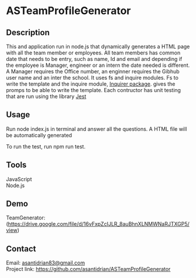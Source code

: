 # ASTeamProfileGenerator

## Description
This and application run in node.js that dynamically generates a HTML page with all the team member or employees. All team members has common date that needs to be entry, such as name, Id and email and depending if the employee is Manager, engineer or an intern the date needed is different. A Manager requires the Office number, an enginner requires the Gibhub user name and an inter the school.
It uses fs and inquire modules. Fs to write the template and the inquire module, [Inquirer package](https://www.npmjs.com/package/inquirer). gives the promps to be able to write the template.
Each contructor has unit testing that are run using the library [Jest](https://www.npmjs.com/package/jest)

## Usage
Run node index.js in terminal and answer all the questions.
A HTML file will be automatically generated

To run the test, run npm run test.

## Tools
JavaScript  
Node.js

## Demo
 TeamGenerator:(https://drive.google.com/file/d/16vFxpZcIJLR_8auBhnXLNMWNaRJTXGP5/view)



## Contact
Email: asantidrian83@gmail.com  
Project link: https://github.com/asantidrian/ASTeamProfileGenerator  
